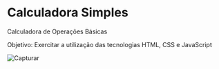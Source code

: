 # Calculadora Simples
Calculadora de Operações Básicas

Objetivo: Exercitar a utilização das tecnologias HTML, CSS e JavaScript

![Capturar](https://user-images.githubusercontent.com/100648619/175794774-66acf8d1-909b-4ca7-9b1d-0f500bca06c9.PNG)

